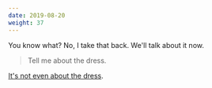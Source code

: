 ```yaml
---
date: 2019-08-20
weight: 37
---
```


You know what? No, I take that back. We'll talk about it now.

> Tell me about the dress.

<a class="pulse" href="/patrons-only">It's not even about the dress</a>.
